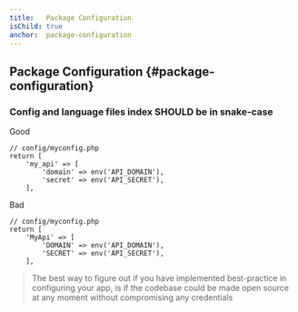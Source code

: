 ```yaml
---
title:   Package Configuration
isChild: true
anchor:  package-configuration
---
```


##  Package Configuration {#package-configuration}

### Config and language files index SHOULD be in snake-case

Good
```
// config/myconfig.php
return [
    'my_api' => [
        'domain' => env('API_DOMAIN'),
        'secret' => env('API_SECRET'),
    ],
```

Bad
```
// config/myconfig.php
return [
    'MyApi' => [
        'DOMAIN' => env('API_DOMAIN'),
        'SECRET' => env('API_SECRET'),
    ],
```

> The best way to figure out if you have implemented best-practice in configuring your app, is if the codebase could be made open source at any moment without compromising any credentials